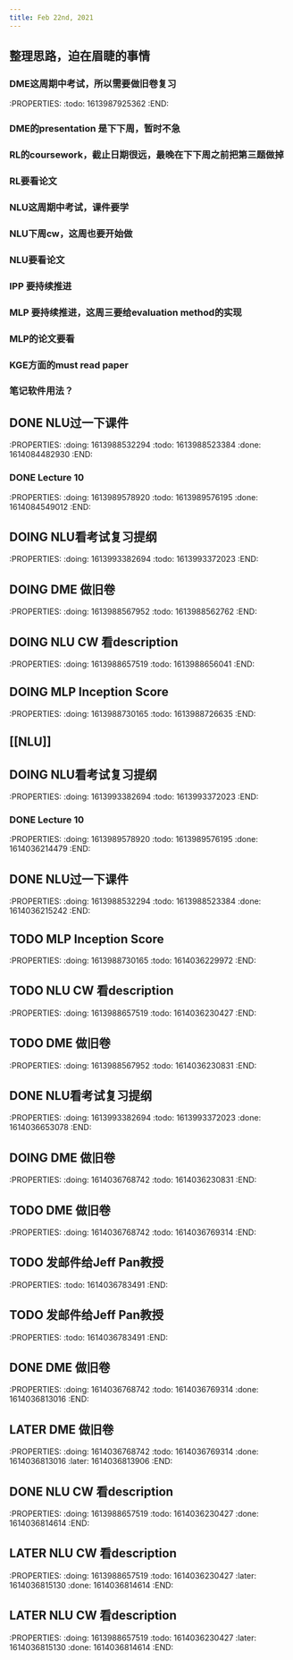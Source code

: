 ```yaml
---
title: Feb 22nd, 2021
---
```


## 整理思路，迫在眉睫的事情
### DME这周期中考试，所以需要做旧卷复习
:PROPERTIES:
:todo: 1613987925362
:END:
### DME的presentation 是下下周，暂时不急
### RL的coursework，截止日期很远，最晚在下下周之前把第三题做掉
### RL要看论文
### NLU这周期中考试，课件要学
### NLU下周cw，这周也要开始做
### NLU要看论文
### IPP 要持续推进
### MLP 要持续推进，这周三要给evaluation method的实现
### MLP的论文要看
### KGE方面的must read paper
### 笔记软件用法？
## DONE NLU过一下课件
:PROPERTIES:
:doing: 1613988532294
:todo: 1613988523384
:done: 1614084482930
:END:
### DONE Lecture 10
:PROPERTIES:
:doing: 1613989578920
:todo: 1613989576195
:done: 1614084549012
:END:
## DOING NLU看考试复习提纲
:PROPERTIES:
:doing: 1613993382694
:todo: 1613993372023
:END:
## DOING DME 做旧卷
:PROPERTIES:
:doing: 1613988567952
:todo: 1613988562762
:END:
## DOING NLU CW 看description
:PROPERTIES:
:doing: 1613988657519
:todo: 1613988656041
:END:
## DOING MLP Inception Score
:PROPERTIES:
:doing: 1613988730165
:todo: 1613988726635
:END:
## [[NLU]]
##
## DOING NLU看考试复习提纲
:PROPERTIES:
:doing: 1613993382694
:todo: 1613993372023
:END:
### DONE Lecture 10
:PROPERTIES:
:doing: 1613989578920
:todo: 1613989576195
:done: 1614036214479
:END:
## DONE NLU过一下课件
:PROPERTIES:
:doing: 1613988532294
:todo: 1613988523384
:done: 1614036215242
:END:
## TODO MLP Inception Score
:PROPERTIES:
:doing: 1613988730165
:todo: 1614036229972
:END:
## TODO NLU CW 看description
:PROPERTIES:
:doing: 1613988657519
:todo: 1614036230427
:END:
## TODO DME 做旧卷
:PROPERTIES:
:doing: 1613988567952
:todo: 1614036230831
:END:
## DONE NLU看考试复习提纲
:PROPERTIES:
:doing: 1613993382694
:todo: 1613993372023
:done: 1614036653078
:END:
## DOING DME 做旧卷
:PROPERTIES:
:doing: 1614036768742
:todo: 1614036230831
:END:
## TODO DME 做旧卷
:PROPERTIES:
:doing: 1614036768742
:todo: 1614036769314
:END:
## TODO 发邮件给Jeff Pan教授
:PROPERTIES:
:todo: 1614036783491
:END:
## TODO 发邮件给Jeff Pan教授
:PROPERTIES:
:todo: 1614036783491
:END:
##
## DONE DME 做旧卷
:PROPERTIES:
:doing: 1614036768742
:todo: 1614036769314
:done: 1614036813016
:END:
## LATER DME 做旧卷
:PROPERTIES:
:doing: 1614036768742
:todo: 1614036769314
:done: 1614036813016
:later: 1614036813906
:END:
## DONE NLU CW 看description
:PROPERTIES:
:doing: 1613988657519
:todo: 1614036230427
:done: 1614036814614
:END:
## LATER NLU CW 看description
:PROPERTIES:
:doing: 1613988657519
:todo: 1614036230427
:later: 1614036815130
:done: 1614036814614
:END:
## LATER NLU CW 看description
:PROPERTIES:
:doing: 1613988657519
:todo: 1614036230427
:later: 1614036815130
:done: 1614036814614
:END:
